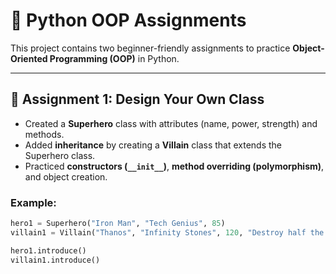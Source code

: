 # 🐍 Python OOP Assignments

This project contains two beginner-friendly assignments to practice **Object-Oriented Programming (OOP)** in Python.  

---

## 📌 Assignment 1: Design Your Own Class
- Created a **Superhero** class with attributes (name, power, strength) and methods.  
- Added **inheritance** by creating a **Villain** class that extends the Superhero class.  
- Practiced **constructors (`__init__`)**, **method overriding (polymorphism)**, and object creation.  

### Example:
```python
hero1 = Superhero("Iron Man", "Tech Genius", 85)
villain1 = Villain("Thanos", "Infinity Stones", 120, "Destroy half the universe")

hero1.introduce()
villain1.introduce()

